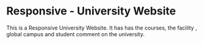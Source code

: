 # Responsive - University Website
This is a Responsive University Website.
It has has the courses, the facility , global campus and student comment on the university.
